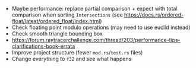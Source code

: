 - Maybe performance: replace partial comparison + expect with total comparison when sorting `Intersections` (see https://docs.rs/ordered-float/latest/ordered_float/index.html)
- Check floating point modulo operations (may need to use euclid instead)
- Check smooth triangle bounding box
- https://forum.raytracerchallenge.com/thread/203/performance-tips-clarifications-book-errata
- Improve project structure (fewer `mod.rs`/`test.rs` files)
- Change everything to `f32` and see what happens